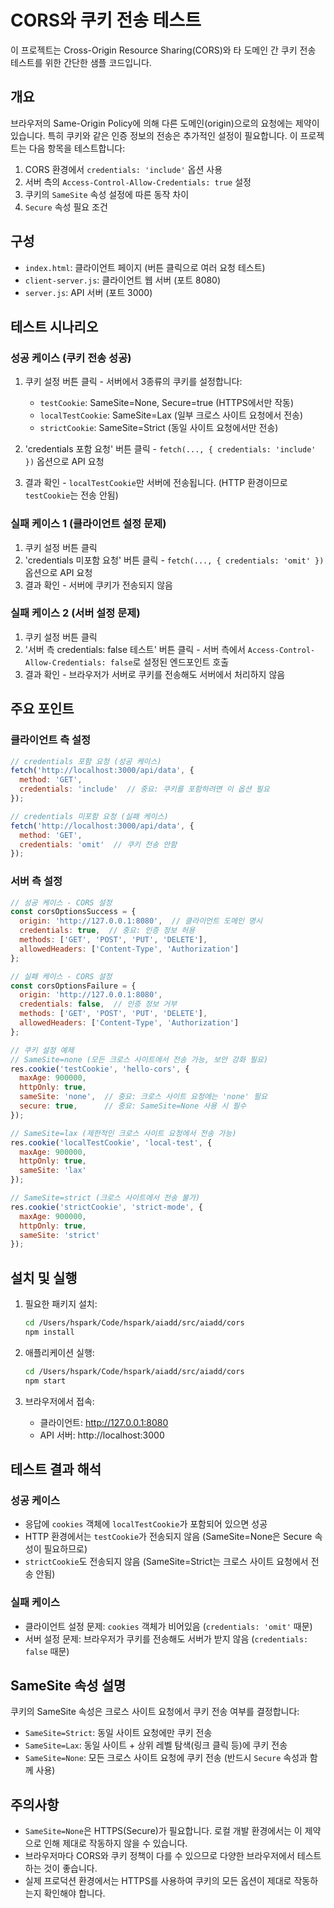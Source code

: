 # CORS와 쿠키 전송 테스트

이 프로젝트는 Cross-Origin Resource Sharing(CORS)와 타 도메인 간 쿠키 전송 테스트를 위한 간단한 샘플 코드입니다.

## 개요

브라우저의 Same-Origin Policy에 의해 다른 도메인(origin)으로의 요청에는 제약이 있습니다. 특히 쿠키와 같은 인증 정보의 전송은 추가적인 설정이 필요합니다. 이 프로젝트는 다음 항목을 테스트합니다:

1. CORS 환경에서 `credentials: 'include'` 옵션 사용
2. 서버 측의 `Access-Control-Allow-Credentials: true` 설정
3. 쿠키의 `SameSite` 속성 설정에 따른 동작 차이
4. `Secure` 속성 필요 조건

## 구성

- `index.html`: 클라이언트 페이지 (버튼 클릭으로 여러 요청 테스트)
- `client-server.js`: 클라이언트 웹 서버 (포트 8080)
- `server.js`: API 서버 (포트 3000)

## 테스트 시나리오

### 성공 케이스 (쿠키 전송 성공)
1. 쿠키 설정 버튼 클릭 - 서버에서 3종류의 쿠키를 설정합니다:
   - `testCookie`: SameSite=None, Secure=true (HTTPS에서만 작동)
   - `localTestCookie`: SameSite=Lax (일부 크로스 사이트 요청에서 전송)
   - `strictCookie`: SameSite=Strict (동일 사이트 요청에서만 전송)

2. 'credentials 포함 요청' 버튼 클릭 - `fetch(..., { credentials: 'include' })` 옵션으로 API 요청
3. 결과 확인 - `localTestCookie`만 서버에 전송됩니다. (HTTP 환경이므로 `testCookie`는 전송 안됨)

### 실패 케이스 1 (클라이언트 설정 문제)
1. 쿠키 설정 버튼 클릭
2. 'credentials 미포함 요청' 버튼 클릭 - `fetch(..., { credentials: 'omit' })` 옵션으로 API 요청
3. 결과 확인 - 서버에 쿠키가 전송되지 않음

### 실패 케이스 2 (서버 설정 문제)
1. 쿠키 설정 버튼 클릭
2. '서버 측 credentials: false 테스트' 버튼 클릭 - 서버 측에서 `Access-Control-Allow-Credentials: false`로 설정된 엔드포인트 호출
3. 결과 확인 - 브라우저가 서버로 쿠키를 전송해도 서버에서 처리하지 않음

## 주요 포인트

### 클라이언트 측 설정

```javascript
// credentials 포함 요청 (성공 케이스)
fetch('http://localhost:3000/api/data', {
  method: 'GET',
  credentials: 'include'  // 중요: 쿠키를 포함하려면 이 옵션 필요
});

// credentials 미포함 요청 (실패 케이스)
fetch('http://localhost:3000/api/data', {
  method: 'GET',
  credentials: 'omit'  // 쿠키 전송 안함
});
```

### 서버 측 설정

```javascript
// 성공 케이스 - CORS 설정
const corsOptionsSuccess = {
  origin: 'http://127.0.0.1:8080',  // 클라이언트 도메인 명시
  credentials: true,  // 중요: 인증 정보 허용
  methods: ['GET', 'POST', 'PUT', 'DELETE'],
  allowedHeaders: ['Content-Type', 'Authorization']
};

// 실패 케이스 - CORS 설정
const corsOptionsFailure = {
  origin: 'http://127.0.0.1:8080',
  credentials: false,  // 인증 정보 거부
  methods: ['GET', 'POST', 'PUT', 'DELETE'],
  allowedHeaders: ['Content-Type', 'Authorization']
};

// 쿠키 설정 예제
// SameSite=none (모든 크로스 사이트에서 전송 가능, 보안 강화 필요)
res.cookie('testCookie', 'hello-cors', {
  maxAge: 900000,
  httpOnly: true,
  sameSite: 'none',  // 중요: 크로스 사이트 요청에는 'none' 필요
  secure: true,      // 중요: SameSite=None 사용 시 필수
});

// SameSite=lax (제한적인 크로스 사이트 요청에서 전송 가능)
res.cookie('localTestCookie', 'local-test', {
  maxAge: 900000,
  httpOnly: true,
  sameSite: 'lax'
});

// SameSite=strict (크로스 사이트에서 전송 불가)
res.cookie('strictCookie', 'strict-mode', {
  maxAge: 900000,
  httpOnly: true,
  sameSite: 'strict'
});
```

## 설치 및 실행

1. 필요한 패키지 설치:
   ```bash
   cd /Users/hspark/Code/hspark/aiadd/src/aiadd/cors
   npm install
   ```

2. 애플리케이션 실행:
   ```bash
   cd /Users/hspark/Code/hspark/aiadd/src/aiadd/cors
   npm start
   ```

3. 브라우저에서 접속:
   - 클라이언트: http://127.0.0.1:8080
   - API 서버: http://localhost:3000

## 테스트 결과 해석

### 성공 케이스
- 응답에 `cookies` 객체에 `localTestCookie`가 포함되어 있으면 성공
- HTTP 환경에서는 `testCookie`가 전송되지 않음 (SameSite=None은 Secure 속성이 필요하므로)
- `strictCookie`도 전송되지 않음 (SameSite=Strict는 크로스 사이트 요청에서 전송 안됨)

### 실패 케이스
- 클라이언트 설정 문제: `cookies` 객체가 비어있음 (`credentials: 'omit'` 때문)
- 서버 설정 문제: 브라우저가 쿠키를 전송해도 서버가 받지 않음 (`credentials: false` 때문)

## SameSite 속성 설명

쿠키의 SameSite 속성은 크로스 사이트 요청에서 쿠키 전송 여부를 결정합니다:

- `SameSite=Strict`: 동일 사이트 요청에만 쿠키 전송
- `SameSite=Lax`: 동일 사이트 + 상위 레벨 탐색(링크 클릭 등)에 쿠키 전송
- `SameSite=None`: 모든 크로스 사이트 요청에 쿠키 전송 (반드시 `Secure` 속성과 함께 사용)

## 주의사항

- `SameSite=None`은 HTTPS(Secure)가 필요합니다. 로컬 개발 환경에서는 이 제약으로 인해 제대로 작동하지 않을 수 있습니다.
- 브라우저마다 CORS와 쿠키 정책이 다를 수 있으므로 다양한 브라우저에서 테스트하는 것이 좋습니다.
- 실제 프로덕션 환경에서는 HTTPS를 사용하여 쿠키의 모든 옵션이 제대로 작동하는지 확인해야 합니다.
